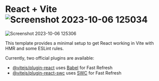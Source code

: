 
# React + Vite![Screenshot 2023-10-06 125034](https://github.com/masai-course/abhijit_barman_fw26_1006/assets/113384779/cf5bab8b-6358-4ef2-a2a0-88d4905a98ad)

![Screenshot 2023-10-06 125306](https://github.com/masai-course/abhijit_barman_fw26_1006/assets/113384779/0193e8d5-66d8-4ad3-b37e-75dd53e458e0)

This template provides a minimal setup to get React working in Vite with HMR and some ESLint rules.

Currently, two official plugins are available:

- [@vitejs/plugin-react](https://github.com/vitejs/vite-plugin-react/blob/main/packages/plugin-react/README.md) uses [Babel](https://babeljs.io/) for Fast Refresh
- [@vitejs/plugin-react-swc](https://github.com/vitejs/vite-plugin-react-swc) uses [SWC](https://swc.rs/) for Fast Refresh
